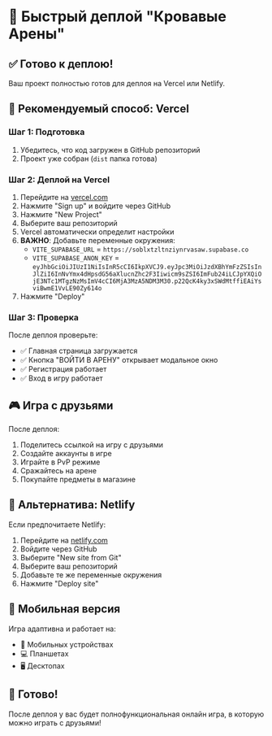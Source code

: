 # 🚀 Быстрый деплой "Кровавые Арены"

## ✅ Готово к деплою!

Ваш проект полностью готов для деплоя на Vercel или Netlify.

## 🎯 Рекомендуемый способ: Vercel

### Шаг 1: Подготовка
1. Убедитесь, что код загружен в GitHub репозиторий
2. Проект уже собран (`dist` папка готова)

### Шаг 2: Деплой на Vercel
1. Перейдите на [vercel.com](https://vercel.com)
2. Нажмите "Sign up" и войдите через GitHub
3. Нажмите "New Project"
4. Выберите ваш репозиторий
5. Vercel автоматически определит настройки
6. **ВАЖНО**: Добавьте переменные окружения:
   - `VITE_SUPABASE_URL` = `https://soblxtzltnziynrvasaw.supabase.co`
   - `VITE_SUPABASE_ANON_KEY` = `eyJhbGciOiJIUzI1NiIsInR5cCI6IkpXVCJ9.eyJpc3MiOiJzdXBhYmFzZSIsInJlZiI6InNvYmx4dHpsdG56aXlucnZhc2F3Iiwicm9sZSI6ImFub24iLCJpYXQiOjE3NTc1MTgzNzMsImV4cCI6MjA3MzA5NDM3M30.p22QcK4ky3xSWdMtffiEAiYsviBwmE1VvLE90Zy614o`
7. Нажмите "Deploy"

### Шаг 3: Проверка
После деплоя проверьте:
- ✅ Главная страница загружается
- ✅ Кнопка "ВОЙТИ В АРЕНУ" открывает модальное окно
- ✅ Регистрация работает
- ✅ Вход в игру работает

## 🎮 Игра с друзьями

После деплоя:
1. Поделитесь ссылкой на игру с друзьями
2. Создайте аккаунты в игре
3. Играйте в PvP режиме
4. Сражайтесь на арене
5. Покупайте предметы в магазине

## 🔧 Альтернатива: Netlify

Если предпочитаете Netlify:
1. Перейдите на [netlify.com](https://netlify.com)
2. Войдите через GitHub
3. Выберите "New site from Git"
4. Выберите ваш репозиторий
5. Добавьте те же переменные окружения
6. Нажмите "Deploy site"

## 📱 Мобильная версия

Игра адаптивна и работает на:
- 📱 Мобильных устройствах
- 💻 Планшетах  
- 🖥️ Десктопах

## 🎉 Готово!

После деплоя у вас будет полнофункциональная онлайн игра, в которую можно играть с друзьями!
